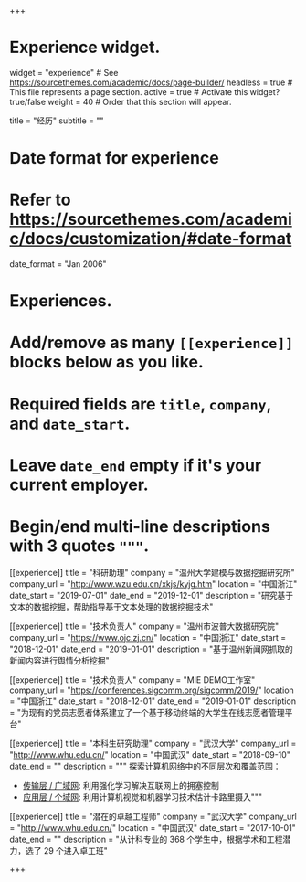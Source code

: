 +++
# Experience widget.
widget = "experience"  # See https://sourcethemes.com/academic/docs/page-builder/
headless = true  # This file represents a page section.
active = true  # Activate this widget? true/false
weight = 40  # Order that this section will appear.

title = "经历"
subtitle = ""

# Date format for experience
#   Refer to https://sourcethemes.com/academic/docs/customization/#date-format
date_format = "Jan 2006"

# Experiences.
#   Add/remove as many `[[experience]]` blocks below as you like.
#   Required fields are `title`, `company`, and `date_start`.
#   Leave `date_end` empty if it's your current employer.
#   Begin/end multi-line descriptions with 3 quotes `"""`.
[[experience]]
  title = "科研助理"
  company = "温州大学建模与数据挖掘研究所"
  company_url = "http://www.wzu.edu.cn/xkjs/kyjg.htm"
  location = "中国浙江"
  date_start = "2019-07-01"
  date_end = "2019-12-01"
  description = "研究基于文本的数据挖掘，帮助指导基于文本处理的数据挖掘技术"



[[experience]]
  title = "技术负责人"
  company = "温州市波普大数据研究院"
  company_url = "https://www.ojc.zj.cn/"
  location = "中国浙江"
  date_start = "2018-12-01"
  date_end = "2019-01-01"
  description = "基于温州新闻网抓取的新闻内容进行舆情分析挖掘"



[[experience]]
  title = "技术负责人"
  company = "MIE DEMO工作室"
  company_url = "https://conferences.sigcomm.org/sigcomm/2019/"
  location = "中国浙江"
  date_start = "2018-12-01"
  date_end = "2019-01-01"
  description = "为现有的党员志愿者体系建立了一个基于移动终端的大学生在线志愿者管理平台"


[[experience]]
  title = "本科生研究助理"
  company = "武汉大学"
  company_url = "http://www.whu.edu.cn/"
  location = "中国武汉"
  date_start = "2018-09-10"
  date_end = ""
  description = """
探索计算机网络中的不同层次和覆盖范围：
- <ins>传输层 / 广域网</ins>: 利用强化学习解决互联网上的拥塞控制
- <ins>应用层 / 个域网</ins>: 利用计算机视觉和机器学习技术估计卡路里摄入"""


[[experience]]
  title = "潜在的卓越工程师"
  company = "武汉大学"
  company_url = "http://www.whu.edu.cn/"
  location = "中国武汉"
  date_start = "2017-10-01"
  date_end = ""
  description = "从计科专业的 368 个学生中，根据学术和工程潜力，选了 29 个进入卓工班"

+++
